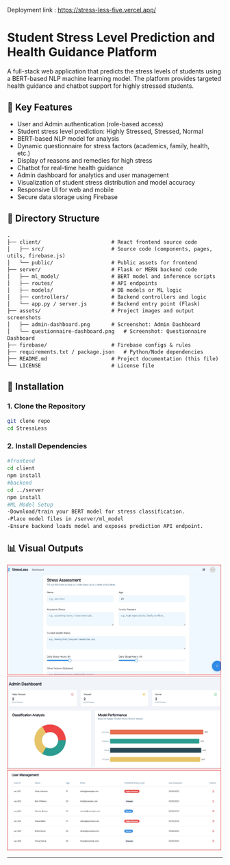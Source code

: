 Deployment link : https://stress-less-five.vercel.app/
# Student Stress Level Prediction and Health Guidance Platform

A full-stack web application that predicts the stress levels of students using a BERT-based NLP machine learning model. The platform provides targeted health guidance and chatbot support for highly stressed students.

## 📌 Key Features
- User and Admin authentication (role-based access)
- Student stress level prediction: Highly Stressed, Stressed, Normal
- BERT-based NLP model for analysis
- Dynamic questionnaire for stress factors (academics, family, health, etc.)
- Display of reasons and remedies for high stress
- Chatbot for real-time health guidance
- Admin dashboard for analytics and user management
- Visualization of student stress distribution and model accuracy
- Responsive UI for web and mobile
- Secure data storage using Firebase

## 📁 Directory Structure
```
.
├── client/                       # React frontend source code
│   ├── src/                      # Source code (components, pages, utils, firebase.js)
│   └── public/                   # Public assets for frontend
├── server/                       # Flask or MERN backend code
│   ├── ml_model/                 # BERT model and inference scripts
│   ├── routes/                   # API endpoints
│   ├── models/                   # DB models or ML logic
│   ├── controllers/              # Backend controllers and logic
│   └── app.py / server.js        # Backend entry point (Flask)
├── assets/                       # Project images and output screenshots
│   ├── admin-dashboard.png       # Screenshot: Admin Dashboard
│   └── questionnaire-dashboard.png   # Screenshot: Questionnaire Dashboard
├── firebase/                     # Firebase configs & rules
├── requirements.txt / package.json   # Python/Node dependencies
├── README.md                     # Project documentation (this file)
└── LICENSE                       # License file
```

## 🔧 Installation

### 1. Clone the Repository
```bash
git clone repo
cd StressLess
```

### 2. Install Dependencies
```bash
#frontend
cd client
npm install
#backend
cd ../server
npm install
#ML Model Setup
-Download/train your BERT model for stress classification.
-Place model files in /server/ml_model
-Ensure backend loads model and exposes prediction API endpoint.
```
## 📊 Visual Outputs
<img src="quest.png" alt="Details" width="500"/>
<img src="modelanalysis.png" alt="MODEL ANALYSIS" width="500"/>
<img src="Userdetails.png" alt="STUDENT DETAILS" width="500"/>



---
